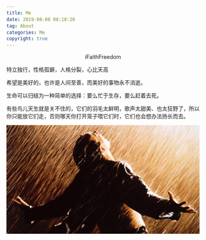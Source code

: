 ```yaml
---
title: Me
date: 2019-08-08 08:18:28
tag: About
categories: Me
copyright: true
---
```


<center> iFaithFreedom </center>

特立独行，性格孤僻，人格分裂，心比天高


希望是美好的，也许是人间至善，而美好的事物永不消逝。


生命可以归结为一种简单的选择：要么忙于生存，要么赶着去死。


有些鸟儿天生就是关不住的，它们的羽毛太鲜明，歌声太甜美、也太狂野了，所以你只能放它们走，否则哪天你打开笼子喂它们时，它们也会想办法扬长而去。


![](/uploads/andi.jpg)

